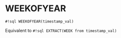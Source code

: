 # WEEKOFYEAR


`#!sql WEEKOFYEAR(timestamp_val)`

Equivalent to `#!sql EXTRACT(WEEK from timestamp_val)`

